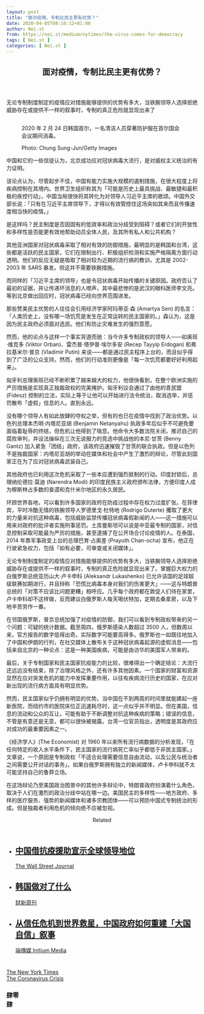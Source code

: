 ```yaml
---
layout: post
title: "面对疫情，专制比民主更有优势？"
date: 2020-04-05T08:16:12+01:00
author: Nei.st
from: https://nei.st/medium/nytimes/the-virus-comes-for-democracy
tags: [ Nei.st ]
categories: [ Nei.st ]
---
```


<article class="post-18634 post type-post status-publish format-standard hentry category-nytimes tag-the-coronavirus-crisis" id="post-18634"> <header class="page-header medium Archives"><div class="page-header__image"></div><div class="page-header__content"><h1 class="page-title text-align-center">面对疫情，专制比民主更有优势？</h1></div> </header><div class="entry-content aesop-entry-content" id="post-18634-content"><link as="font" crossorigin="anonymous" href="//cdn.jsdelivr.net/gh/0nd1jyU39XQ/_/glyph/font-face/0uIzqoZjSuJfvSBnvgXTcApMtcVhMcpr.woff" rel="preload" type="font/woff"/><link as="font" crossorigin="anonymous" href="//cdn.jsdelivr.net/gh/0nd1jyU39XQ/_/glyph/font-face/1sTnSLZWDKucPX6SAk.woff" rel="preload" type="font/woff"/><p class="blog-post__description">无论专制制度制定的疫情应对措施能够提供的优势有多大，当铁腕领导人选择拒绝威胁存在或提供不一样的叙事时，专制的真正危险就显现出来了</p><span id="more-18634"></span><div class="container nyt"><div class="nyt-flex0"> <a class="nyt __link-logo" dir="auto" href="https://nei.st/medium/nytimes"> </a></div></div><div class="container img"><div class="aspectRatioPlaceholder"><div class="progressiveMedia" data-height="720" data-width="1080"> <img alt="" class="progressiveMedia-image lazyload" data-src="https://cdn.jsdelivr.net/gh/0nd1jyU39XQ/_/img/1/5c7d69bbfb404881aff2e7a9d5593a40.jpg" src="https://cdn.jsdelivr.net/gh/0nd1jyU39XQ/_/img/1/5c7d69bbfb404881aff2e7a9d5593a40.jpg"/></div></div><div class="aesop-image-component"> <figure class="aesop-image-component-image aesop-component-align-center aesop-image-component-caption-left"> <figcaption class="aesop-image-component-caption"><p class="aesop-cap-description">2020 年 2 月 24 日韩国首尔，一名清洁人员穿著防护服在首尔国会会议期间消毒。</p><p class="aesop-cap-cred">Photo: Chung Sung-Jun/Getty Images</p> </figcaption> </figure></div></div><p>中国和它的一些信徒认为，北京成功应对冠状病毒大流行，是对威权主义统治的有力证明。</p><p>该论点认为，尽管起步不佳，中国有能力实施大规模的遏制措施，在很大程度上将疾病控制在其境内。世界卫生组织称其为「可能是历史上最具挑战、最敏捷和最积极的疾控行动」，中国当局很快将其转化为对领导人习近平主席的歌颂。中国外交部长说：「只有在习近平主席领导下，才得以有效管控住这场突如其来而且传播速度相当快的疫情。」</p><p>是这样吗？民主制度是否因固有的低效率和政治分歧受到阻碍？或者它们的开放性和多样性是否能更有效地帮助动员全体人民，及其所有私人和公共机构？</p><p>其他亚洲国家对冠状病毒采取了相对有效的防御措施，最明显的是韩国和台湾，这些都是活跃的民主国家，它们在限制出行、积极组织检测和实施严格隔离方面行动透明。他们的反应无疑是吸取了相对较为近期的流行病的教训，尤其是 2002-2003 年 SARS 暴发。但这并不需要铁腕措施。</p><p>而同样的「习近平主席的领导」也是令冠状病毒开始传播的关键原因。政府否认了最初的证据，并让传递坏消息的人噤声，其中最悲惨的是武汉的眼科医师李文亮。等到北京做出回应时，冠状病毒已经向世界范围进发。</p><div class="code-block code-block-1" style="margin: 8px 0; clear: both;"><div class="container ads_KbHEVhh8Rw"><div class="card card--blog post-sidebar"><div class="card-body"><div class="logo_ngcontent-kty-0"> </div><div class="iframe-blocker U6XAMK63Vh00WqvF2BacIQ"><div class="background-h60B"> </div><div class="WumZiPCS4MeMw4pxQ">  </div></div></div><div class="card-footer"><div class="card-footer-wrapper" layout="row bottom-left"></div></div></div></div></div><p>那些赞美民主优势的人往往会引用经济学家阿玛蒂亚·森 (Amartya Sen) 的名言：「人类历史上，没有哪一场饥荒是发生在正常运转的民主国家的。」森认为，这是因为民主政府必须面对选民。他们有防止灾难发生的强烈意愿。</p><p>然而，他的论点与这样一个事实背道而驰：当今许多专制政权的领导人——如奥班·维克多 (Viktor Orban)、雷杰普·塔伊普·埃尔多安 (Recep Tayyip Erdogan) 和弗拉基米尔·普京 (Vladimir Putin) 来说——都是通过民主程序上台的，而且似乎得到了广泛的公众支持。然而，他们的行动准则更像是「每一次饥荒都要好好利用起来」。</p><p>匈牙利总理奥班已经不断积累了越来越大的权力，他很快看到，在整个欧洲实施的严厉措施是实现真正独裁政权的完美掩护。匈牙利议会通过了由他的青民盟 (Fidesz) 控制的立法，实际上等于让他可以开始进行法令统治，取消选举，并惩罚散布「虚假」信息的人。直到永远。</p><p>没有哪个领导人有如此放肆的夺权之举，但有的也已在疫情中找到了政治优势。以色列总理本杰明·内塔尼亚胡 (Benjamin Netanyahu) 执政多年后似乎不可避免要面临着耻辱的终结，但危机让他得到了喘息。他命令大多数法院关闭，推迟自己的腐败审判，并设法操纵在三次无说服力的竞选中挑战他的本尼·甘茨 (Benny Gantz) 加入紧急「团结」政府，该政府迅速摧毁了甘茨的联合执政。但是以色列不是独裁国家：内塔尼亚胡的举动在媒体和社会中产生了激烈的辩论，尽管此刻国家正在为了应对冠状病毒武装自己。</p><p>其他政府也已利用这次危机采取了一些本应遭到强烈抵制的行动。印度封锁后，总理纳伦德拉·莫迪 (Narendra Modi) 的印度民族主义政府颁布法律，方便印度人成为穆斯林占多数的查谟和克什米尔地区的永久居民。</p><p>环顾世界各地，可以看到许多国家的政府在防疫过程中存在权力过度扩张。在菲律宾，平时冷酷无情的铁腕领导人罗德里戈·杜特地 (Rodrigo Duterte) 攫取了更大的力量来对抗这种病毒，包括威胁监禁传播冠状病毒假新闻的人——这一措施可以用来对政府的批评者实施刑事惩罚。土库曼斯坦可以说是中亚最专制的国家，对信息控制采取可能最为严厉的措施，甚至逮捕了在公开场合讨论疫情的人。在泰国，2014 年靠军事政变上台的总理巴育·占奥差 (Prayuth Chan-ocha) 宣布，他正在行驶紧急权力，包括「如有必要，可审查或关闭媒体」。</p><div class="code-block code-block-1" style="margin: 8px 0; clear: both;"><div class="container ads_KbHEVhh8Rw"><div class="card card--blog post-sidebar"><div class="card-body"><div class="logo_ngcontent-kty-0"> </div><div class="iframe-blocker U6XAMK63Vh00WqvF2BacIQ"><div class="background-h60B"> </div><div class="WumZiPCS4MeMw4pxQ">  </div></div></div><div class="card-footer"><div class="card-footer-wrapper" layout="row bottom-left"></div></div></div></div></div><p>无论专制制度制定的疫情应对措施能够提供的优势有多大，当铁腕领导人选择拒绝威胁存在或提供不一样的叙事时，专制的真正危险就显现出来了。掌握巨大权力的白俄罗斯总统亚历山大·卢卡申科 (Aleksandr Lukashenko) 已允许该国的足球超级联赛如期进行，并且辩称「恐慌比病毒本身对我们的伤害更大」——这与特朗普总统的「对策不应该比问题更糟」相呼应。几乎每个政府都在敦促人们待在家里，卢卡申科却不这样做，反而建议白俄罗斯人每天喝伏特加，定期去桑拿房，以及下地辛苦劳作一番。</p><p>在邻国俄罗斯，普京总统加强了对疫情的防御，我们可以看到专制政权带来的另一个问题：可疑的统计数据。截至周四，俄罗斯感染人数超过 3500 人，但数周以来，官方报告的数字低得出奇。实际数字可能要高得多。俄罗斯也一如既往地加入了中国和伊朗的行列，在社交媒体上散布关于这种冠状病毒起源的虚假消息——包括来自北京的一种论点：这是一种美国疾病，可能是由访华的美国军人带来的。</p><p>最后，关于专制国家和民主国家抗疫能力的比较，很难得出一个确定结论：大流行还远远没有结束，除了治理风格之外，还有许多其他因素。一个国家的财富和资源显然在应对突发危机的能力中发挥重要作用，以往有疾病流行历史的国家，在应对新出现的流行病方面具有明显优势。</p><p>然而，民主国家似乎仍拥有明显的优势。当中国在不到两周的时间里就能建起一座新医院，而纽约市的医院床位正迅速耗尽时，这一点似乎并不明显。但在美国，信息的流动和公众的互让，可能有助于不断调整对抗这种疾病的策略；错误的信息，不管是有意还是无意，都可以很快被揭露。台湾一位官员指出，透明度是其政府应对成功的最重要因素之一。</p><p>《经济学人》(The Economist) 对 1960 年以来所有流行病数据的分析发现，「在任何特定的收入水平条件下，民主国家的流行病死亡率似乎都低于非民主国家。」文章说，一个原因是专制政权「不适合处理需要信息自由流动，以及公民与统治者之间需要公开对话的事务」。如果白俄罗斯拥有独立的新闻媒体，卢卡申科就不太可能坚持自己的鲁莽立场。</p><p>在这场辩论乃至美国政治图景中的其他许多辩论中，特朗普政府扮演着什么角色，取决于人们在激烈的政治分歧中站在哪一边。美国民主的多样性——地方政府、多样的医疗服务、强势的新闻媒体和诸多宗教团体——可以预防中国式专制统治的形成。但是独裁者利用危机的倾向绝不应被忽视。</p><div class="code-block code-block-1" style="margin: 8px 0; clear: both;"><div class="container ads_KbHEVhh8Rw"><div class="card card--blog post-sidebar"><div class="card-body"><div class="logo_ngcontent-kty-0"> </div><div class="iframe-blocker U6XAMK63Vh00WqvF2BacIQ"><div class="background-h60B"> </div><div class="WumZiPCS4MeMw4pxQ">  </div></div></div><div class="card-footer"><div class="card-footer-wrapper" layout="row bottom-left"></div></div></div></div></div><section class="jsx-1092709871 collection"> <header class="jsx-1092709871 container"> <span class="jsx-65431776 text-icon text-right size-md spacing-xxtight weight-medium"> <span class="jsx-65431776 text"><span class="jsx-1092709871">Related</span></span></span> </header><ul class="jsx-1092709871 collection-list"><li class="jsx-1092709871"> <section class="jsx-2013367371 container"><div class="jsx-2013367371 content no-cover type-collection"><div class="jsx-2013367371 left"> <a class="jsx-2013367371" href="https://nei.st/medium/wsj/china-asserts-claim-to-global-leadership-mask-by-mask"><h2 class="jsx-2996311878 sidebar"> 中国借抗疫援助宣示全球领导地位</h2></a> <footer class="jsx-2917334530 actions"><div class="jsx-2917334530 left"> <span class="jsx-2917334530 space-right"> <section class="jsx-1911640393"> <a class="jsx-1911640393 container text-normal spacing-xtight text-small" href="https://nei.st/medium/wsj"><div aria-hidden="true" class="jsx-2557283682 avatar xxsmall" style="background-color: #2574C8"></div><span class="jsx-1911640393 name">The Wall Street Journal</span></a> </section></span></div> </footer></div></div> </section></li><li class="jsx-1092709871"> <section class="jsx-2013367371 container"><div class="jsx-2013367371 content no-cover type-collection"><div class="jsx-2013367371 left"> <a class="jsx-2013367371" href="https://nei.st/medium/caixin/cw897b"><h2 class="jsx-2996311878 sidebar">韩国做对了什么</h2></a> <footer class="jsx-2917334530 actions"><div class="jsx-2917334530 left"> <span class="jsx-2917334530 space-right"> <section class="jsx-1911640393"> <a class="jsx-1911640393 container text-normal spacing-xtight text-small" href="https://nei.st/medium/caixin"><div aria-hidden="true" class="jsx-2557283682 avatar xxsmall" style="background-color: #1f286f"></div><span class="jsx-1911640393 name">财新周刊</span></a> </section></span></div> </footer></div></div> </section></li><li class="jsx-1092709871"> <section class="jsx-2013367371 container"><div class="jsx-2013367371 content no-cover type-collection"><div class="jsx-2013367371 left"> <a class="jsx-2013367371" href="https://nei.st/medium/initium/mainland-pride-narrative-revival"><h2 class="jsx-2996311878 sidebar">从信任危机到世界救星，中国政府如何重建「大国自信」叙事</h2></a> <footer class="jsx-2917334530 actions"><div class="jsx-2917334530 left"> <span class="jsx-2917334530 space-right"> <section class="jsx-1911640393"> <a class="jsx-1911640393 container text-normal spacing-xtight text-small" href="https://nei.st/medium/initium"><div aria-hidden="true" class="jsx-2557283682 avatar xxsmall" style="background-color: #2bb6c9"></div><span class="jsx-1911640393 name">端傳媒 Initium Media</span></a> </section></span></div> </footer></div></div> </section></li></ul> </section><div class="container qyoLgsBMfk2RyP6PZqEQUQ"><div class="TA9FsqtAclEQEnnC"><a class="q9pBoz6iftkg" href="https://nei.st/medium/nytimes?source=https://www.nytimes.com/2020/04/02/opinion/coronavirus-democracy.html" rel="noopener noreferrer nofollow"><div class="ISq0AssRMiRdK46s31e1tA"><div class="VBC0sS11TRzyNj7ur4DqLQ"></div></div></a></div></div><div class="code-block code-block-2" style="margin: 8px 0; clear: both;"> <br/><div class="container ads_KbHEVhh8Rw"><div class="card card--blog post-sidebar"><div class="card-body"><div class="logo_ngcontent-kty-0"> </div><div class="iframe-blocker U6XAMK63Vh00WqvF2BacIQ"><div class="background-h60B"> </div><div class="WumZiPCS4MeMw4pxQ">  </div></div></div><div class="card-footer"><div class="card-footer-wrapper" layout="row bottom-left"></div></div></div></div></div></div> <footer class="entry-footer"><div class="categories icon-link"><a href="https://nei.st/category/medium/nytimes" rel="category tag">The New York Times</a></div><div class="tags icon-link"><a href="https://nei.st/tag/the-coronavirus-crisis" rel="tag">The Coronavirus Crisis</a></div> </footer><section class="sc-kvZOFW eOCLNB fullscreen_dek_below css--lede-fullscreen-wrapper"><div class="sc-ksYbfQ hpNFtu fullscreen__text css--lede-text-group"><div class="sc-TOsTZ iUNkog Lede__Hed__Group theme-bw css--lede-hed-wrapper"><h1 class="sc-kgAjT kKdCfe Lede__Hed">肆零<div class="mirrorRotateLevel"> 肆</div></h1></div></div> </section></article>
